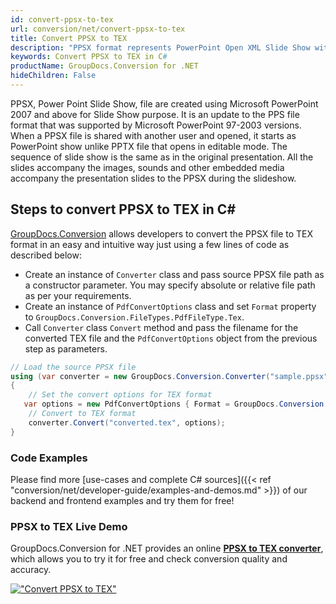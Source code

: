 ```yaml
---
id: convert-ppsx-to-tex
url: conversion/net/convert-ppsx-to-tex
title: Convert PPSX to TEX
description: "PPSX format represents PowerPoint Open XML Slide Show with .ppsx extension. Learn how to convert PPSX to TEX file programmatically in C# language using GroupDocs.Conversion for .NET library."
keywords: Convert PPSX to TEX in C#
productName: GroupDocs.Conversion for .NET
hideChildren: False
---
```


PPSX, Power Point Slide Show, file are created using Microsoft PowerPoint 2007 and above for Slide Show purpose. It is an update to the PPS file format that was supported by Microsoft PowerPoint 97-2003 versions. When a PPSX file is shared with another user and opened, it starts as PowerPoint show unlike PPTX file that opens in editable mode. The sequence of slide show is the same as in the original presentation. All the slides accompany the images, sounds and other embedded media accompany the presentation slides to the PPSX during the slideshow. 

## Steps to convert PPSX to TEX in C#

[GroupDocs.Conversion](https://products.groupdocs.com/conversion/net) allows developers to convert the PPSX file to TEX format in an easy and intuitive way just using a few lines of code as described below:

* Create an instance of `Converter` class and pass source PPSX file path as a constructor parameter. You may specify absolute or relative file path as per your requirements. 
* Create an instance of `PdfConvertOptions` class and set `Format` property to `GroupDocs.Conversion.FileTypes.PdfFileType.Tex`.
* Call `Converter` class `Convert` method and pass the filename for the converted TEX file and the `PdfConvertOptions` object from the previous step as parameters.

```csharp
// Load the source PPSX file
using (var converter = new GroupDocs.Conversion.Converter("sample.ppsx"))
{
    // Set the convert options for TEX format
   var options = new PdfConvertOptions { Format = GroupDocs.Conversion.FileTypes.PdfFileType.Tex };
    // Convert to TEX format
    converter.Convert("converted.tex", options);
}
```

### Code Examples

Please find more [use-cases and complete C# sources]({{< ref "conversion/net/developer-guide/examples-and-demos.md" >}}) of our backend and frontend examples and try them for free!

### PPSX to TEX Live Demo

GroupDocs.Conversion for .NET provides an online [**PPSX to TEX converter**](https://products.groupdocs.app/conversion/ppsx-to-tex), which allows you to try it for free and check conversion quality and accuracy.

[!["Convert PPSX to TEX"](conversion/net/images/convert-to-tex/convert-ppsx-to-tex.png)](https://products.groupdocs.app/conversion/ppsx-to-tex)